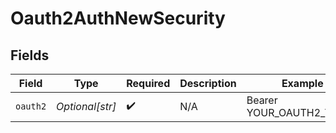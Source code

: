 # Oauth2AuthNewSecurity


## Fields

| Field                    | Type                     | Required                 | Description              | Example                  |
| ------------------------ | ------------------------ | ------------------------ | ------------------------ | ------------------------ |
| `oauth2`                 | *Optional[str]*          | :heavy_check_mark:       | N/A                      | Bearer YOUR_OAUTH2_TOKEN |